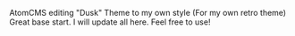AtomCMS editing "Dusk" Theme to my own style (For my own retro theme) Great base start. 
I will update all here. Feel free to use!
